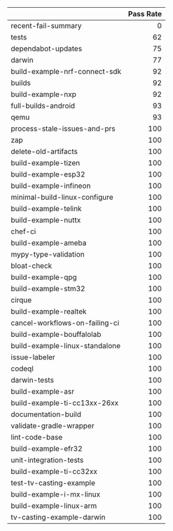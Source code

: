 |                                |   Pass Rate |
|:-------------------------------|------------:|
| recent-fail-summary            |           0 |
| tests                          |          62 |
| dependabot-updates             |          75 |
| darwin                         |          77 |
| build-example-nrf-connect-sdk  |          92 |
| builds                         |          92 |
| build-example-nxp              |          92 |
| full-builds-android            |          93 |
| qemu                           |          93 |
| process-stale-issues-and-prs   |         100 |
| zap                            |         100 |
| delete-old-artifacts           |         100 |
| build-example-tizen            |         100 |
| build-example-esp32            |         100 |
| build-example-infineon         |         100 |
| minimal-build-linux-configure  |         100 |
| build-example-telink           |         100 |
| build-example-nuttx            |         100 |
| chef-ci                        |         100 |
| build-example-ameba            |         100 |
| mypy-type-validation           |         100 |
| bloat-check                    |         100 |
| build-example-qpg              |         100 |
| build-example-stm32            |         100 |
| cirque                         |         100 |
| build-example-realtek          |         100 |
| cancel-workflows-on-failing-ci |         100 |
| build-example-bouffalolab      |         100 |
| build-example-linux-standalone |         100 |
| issue-labeler                  |         100 |
| codeql                         |         100 |
| darwin-tests                   |         100 |
| build-example-asr              |         100 |
| build-example-ti-cc13xx-26xx   |         100 |
| documentation-build            |         100 |
| validate-gradle-wrapper        |         100 |
| lint-code-base                 |         100 |
| build-example-efr32            |         100 |
| unit-integration-tests         |         100 |
| build-example-ti-cc32xx        |         100 |
| test-tv-casting-example        |         100 |
| build-example-i-mx-linux       |         100 |
| build-example-linux-arm        |         100 |
| tv-casting-example-darwin      |         100 |